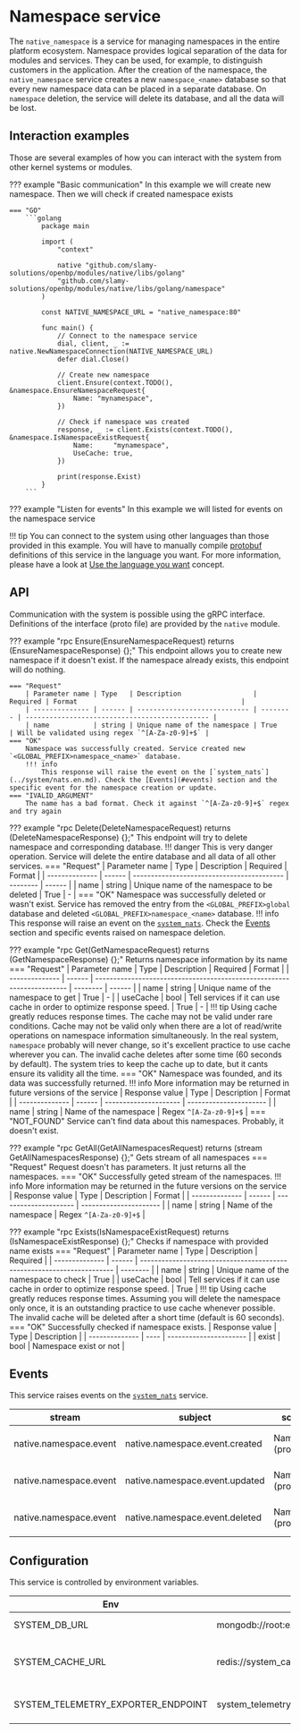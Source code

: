 # Namespace service
The `native_namespace` is a service for managing namespaces in the entire platform ecosystem. Namespace provides logical separation of the data for modules and services. They can be used, for example, to distinguish customers in the application.
After the creation of the namespace, the `native_namespace` service creates a new `namespace_<name>` database so that every new namespace data can be placed in a separate database. On `namespace` deletion, the service will delete its database, and all the data will be lost.

## Interaction examples
Those are several examples of how you can interact with the system from other kernel systems or modules.

??? example "Basic communication"
    In this example we will create new namespace. Then we will check if created namespace exists

    === "GO"
        ```golang
            package main

            import (
                "context"

                native "github.com/slamy-solutions/openbp/modules/native/libs/golang"
                "github.com/slamy-solutions/openbp/modules/native/libs/golang/namespace"
            )

            const NATIVE_NAMESPACE_URL = "native_namespace:80"

            func main() {
                // Connect to the namespace service
                dial, client, _ := native.NewNamespaceConnection(NATIVE_NAMESPACE_URL)
                defer dial.Close()

                // Create new namespace
                client.Ensure(context.TODO(), &namespace.EnsureNamespaceRequest{
                    Name: "mynamespace",
                })

                // Check if namespace was created
                response, _ := client.Exists(context.TODO(), &namespace.IsNamespaceExistRequest{
                    Name:     "mynamespace",
                    UseCache: true,
                })

                print(response.Exist)
            }
        ```

??? example "Listen for events"
    In this example we will listed for events on the namespace service

!!! tip
    You can connect to the system using other languages than those provided in this example. You will have to manually compile [protobuf](https://developers.google.com/protocol-buffers) definitions of this service in the language you want. For more information, please have a look at [Use the language you want](../../concepts/languageYouWant.en.md) concept.

## API
Communication with the system is possible using the gRPC interface. Definitions of the interface (proto file) are provided by the `native` module.


??? example "rpc Ensure(EnsureNamespaceRequest) returns (EnsureNamespaceResponse) {};"
    This endpoint allows you to create new namespace if it doesn't exist. If the namespace already exists, this endpoint will do nothing.

    === "Request"
        | Parameter name | Type   | Description                  | Required | Format                                         |
        | -------------- | ------ | ---------------------------- | -------- | ---------------------------------------------- |
        | name           | string | Unique name of the namespace | True     | Will be validated using regex `^[A-Za-z0-9]+$` |
    === "OK"
        Namespace was successfully created. Service created new `<GLOBAL_PREFIX>namespace_<name>` database.
        !!! info
            This response will raise the event on the [`system_nats`](../system/nats.en.md). Check the [Events](#events) section and the specific event for the namespace creation or update.
    === "IVALID_ARGUMENT"
        The name has a bad format. Check it against `^[A-Za-z0-9]+$` regex and try again

??? example "rpc Delete(DeleteNamespaceRequest) returns (DeleteNamespaceResponse) {};"
    This endpoint will try to delete namespace and corresponding database.
    !!! danger
        This is very danger operation. Service will delete the entire database and all data of all other services.
    === "Request"
        | Parameter name | Type   | Description                                | Required | Format |
        | -------------- | ------ | ------------------------------------------ | -------- | ------ |
        | name           | string | Unique name of the namespace to be deleted | True     | -      |
    === "OK"
        Namespace was successfully deleted or wasn't exist. Service has removed the entry from the `<GLOBAL_PREFIX>global` database and deleted `<GLOBAL_PREFIX>namespace_<name>` database.
        !!! info
            This response will raise an event on the [`system_nats`](../system/nats.en.md). Check the [Events](#events) section and specific events raised on namespace deletion.

??? example "rpc Get(GetNamespaceRequest) returns (GetNamespaceResponse) {};"
    Returns namespace information by its name
    === "Request"
        | Parameter name | Type   | Description                                                            | Required | Format |
        | -------------- | ------ | ---------------------------------------------------------------------- | -------- | ------ |
        | name           | string | Unique name of the namespace to get                                    | True     | -      |
        | useCache       | bool   | Tell services if it can use cache in order to optimize response speed. | True     | -      |
        !!! tip
            Using cache greatly reduces response times. The cache may not be valid under rare conditions. Cache may not be valid only when there are a lot of read/write operations on namespace information simultaneously. In the real system, `namespace` probably will never change, so it's excellent practice to use cache wherever you can. The invalid cache deletes after some time (60 seconds by default). The system tries to keep the cache up to date, but it cants ensure its validity all the time.
    === "OK"
        Namespace was founded, and its data was successfully returned.
        !!! info
            More information may be returned in future versions of the service
        | Response value | Type   | Description           | Format                 |
        | -------------- | ------ | --------------------- | ---------------------- |
        | name           | string | Name of the namespace | Regex `^[A-Za-z0-9]+$` |
    === "NOT_FOUND"
        Service can't find data about this namespaces. Probably, it doesn't exist.

??? example "rpc GetAll(GetAllNamespacesRequest) returns (stream GetAllNamespacesResponse) {};"
    Gets stream of all namespaces
    === "Request"
        Request doesn't has parameters. It just returns all the namespaces.
    === "OK"
        Successfully geted stream of the namespaces.
        !!! info
            More information may be returned in the future versions on the service
        | Response value | Type   | Description           | Format                 |
        | -------------- | ------ | --------------------- | ---------------------- |
        | name           | string | Name of the namespace | Regex `^[A-Za-z0-9]+$` |

??? example "rpc Exists(IsNamespaceExistRequest) returns (IsNamespaceExistResponse) {};"
    Checks if namespace with provided name exists
    === "Request"
        | Parameter name | Type   | Description                                                            | Required |
        | -------------- | ------ | ---------------------------------------------------------------------- | -------- |
        | name           | string | Unique name of the namespace to check                                  | True     |
        | useCache       | bool   | Tell services if it can use cache in order to optimize response speed. | True     |
        !!! tip
            Using cache greatly reduces response times. Assuming you will delete the namespace only once, it is an outstanding practice to use cache whenever possible. The invalid cache will be deleted after a short time (default is 60 seconds).
    === "OK"
        Successfully checked if namespace exists.
        | Response value | Type | Description            |
        | -------------- | ---- | ---------------------- |
        | exist          | bool | Namespace exist or not |

## Events

This service raises events on the [`system_nats`](../system/nats.en.md) service.

| stream                 | subject                        | scheme               | conditions            |
| ---------------------- | ------------------------------ | -------------------- | --------------------- |
| native.namespace.event | native.namespace.event.created | Namespace (protobuf) | Namespace was created |
| native.namespace.event | native.namespace.event.updated | Namespace (protobuf) | Namespace was updated |
| native.namespace.event | native.namespace.event.deleted | Namespace (protobuf) | Namespace was deleted |

## Configuration
This service is controlled by environment variables.

| Env                                | default                                | description                                                                                                        |
| ---------------------------------- | -------------------------------------- | ------------------------------------------------------------------------------------------------------------------ |
| SYSTEM_DB_URL                      | mongodb://root:example@system_db/admin | [Mongo DB URL](https://www.mongodb.com/docs/manual/reference/connection-string/#standard-connection-string-format) |
| SYSTEM_CACHE_URL                   | redis://system_cache                   | System_cache redis connection URL                                                                                  |
| SYSTEM_TELEMETRY_EXPORTER_ENDPOINT | system_telemetry:55680                 | [OTEL connector](https://opentelemetry.io/docs/collector/) endpoint                                                |